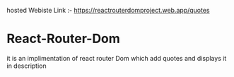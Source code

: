 hosted Webiste Link :- https://reactrouterdomproject.web.app/quotes


# React-Router-Dom
it is an implimentation of react router Dom which add quotes and displays it in description

